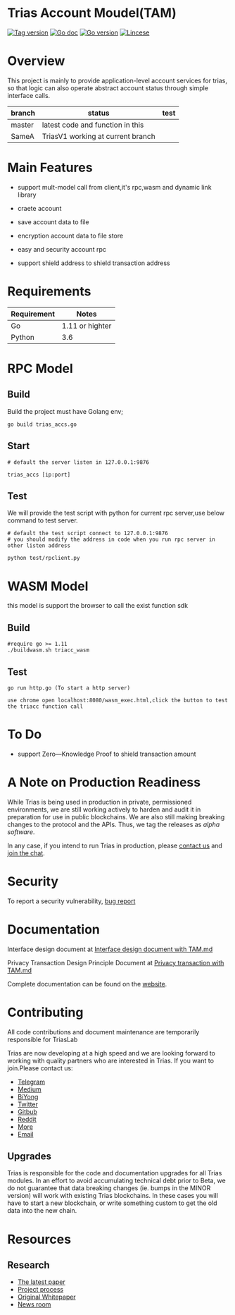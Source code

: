 # Trias Account Moudel(TAM)
[![Tag version](https://img.shields.io/badge/Tag-1.7.4-blue.svg)]()
[![Go doc](https://img.shields.io/badge/godoc-reference-blue.svg)](https://godoc.org/github.com/trias-lab/tribc)
[![Go version](https://img.shields.io/badge/go-1.11-blue.svg)](www.golang.org)
[![Lincese](https://img.shields.io/badge/Lincese-GPL3.0-blue.svg)](www.golang.org)

# Overview
This project is mainly to provide application-level account services for trias, so that logic can also operate abstract account status through simple interface calls.

|branch|status|test|
|-------|--------|----|
|master| latest code and function in this|
|SameA| TriasV1 working at current branch  |

# Main Features
 - support mult-model call from client,it's rpc,wasm and dynamic link library

 - craete account

 - save account data to file

 - encryption account data to file store

 - easy and security account rpc

 - support shield address to shield transaction address

# Requirements

| Requirement | Notes           |
| ----------- | --------------- |
| Go          | 1.11 or highter |
| Python      | 3.6             |




# RPC Model
## Build
Build the project must have Golang env;
```shell
go build trias_accs.go
```

## Start
```shell
# default the server listen in 127.0.0.1:9876

trias_accs [ip:port]
```

## Test
We will provide the test script with python for current rpc server,use below command to test server.
```shell
# default the test script connect to 127.0.0.1:9876
# you should modify the address in code when you run rpc server in other listen address

python test/rpclient.py
```

# WASM Model
this model is support the browser to call the exist function sdk
## Build
```shell
#require go >= 1.11
./buildwasm.sh triacc_wasm
```

## Test
```shell
go run http.go (To start a http server)

use chrome open localhost:8080/wasm_exec.html,click the button to test the triacc function call
```

# To Do
 - support Zero—Knowledge Proof to shield transaction amount


# A Note on Production Readiness

While Trias is being used in production in private, permissioned
environments, we are still working actively to harden and audit it in preparation
for use in public blockchains.
We are also still making breaking changes to the protocol and the APIs.
Thus, we tag the releases as *alpha software*.

In any case, if you intend to run Trias in production,
please [contact us](mailto:contact@trias.one) and [join the chat](https://www.trias.one).

# Security

To report a security vulnerability,  [bug report](mailto:contact@trias.one)

# Documentation
Interface design document  at [Interface design document with TAM.md](doc/Interface%20design%20document%20with%20TAM.md)

Privacy Transaction Design Principle Document at [Privacy transaction with TAM.md](Privacy%20transaction%20with%20TAM.md)

Complete documentation can be found on the [website](https://github.com/trias-lab/Documentation).



# Contributing
All code contributions and document maintenance are temporarily responsible for TriasLab

Trias are now developing at a high speed and we are looking forward to working with quality partners who are interested in Trias. If you want to join.Please contact us:
- [Telegram](https://t.me/triaslab)
- [Medium](https://medium.com/@Triaslab)
- [BiYong](https://0.plus/#/triaslab)
- [Twitter](https://twitter.com/triaslab)
- [Gitbub](https://github.com/trias-lab/Documentation)
- [Reddit](https://www.reddit.com/r/Trias_Lab)
- [More](https://www.trias.one/)
- [Email](mailto:contact@trias.one)


## Upgrades

Trias is responsible for the code and documentation upgrades for all Trias modules.
In an effort to avoid accumulating technical debt prior to Beta,
we do not guarantee that data breaking changes (ie. bumps in the MINOR version)
will work with existing Trias blockchains. In these cases you will
have to start a new blockchain, or write something custom to get the old data into the new chain.

# Resources
## Research

* [The latest paper](https://www.contact@trias.one/attachment/Trias-whitepaper%20attachments.zip)
* [Project process](https://trias.one/updates/project)
* [Original Whitepaper](https://trias.one/whitepaper)
* [News room](https://trias.one/updates/recent)
